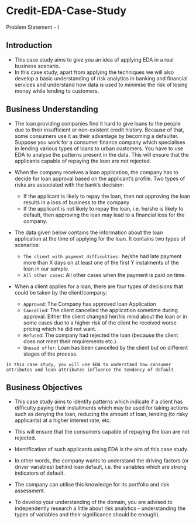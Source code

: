 # Credit-EDA-Case-Study

Problem Statement - I

## Introduction
  - This case study aims to give you an idea of applying EDA in a real business scenario. 
  - In this case study, apart from applying the techniques we will also develop a basic understanding of risk analytics in 
banking and financial services and understand how data is used to minimise the risk of losing money while lending to customers.

## Business Understanding
  - The loan providing companies find it hard to give loans to the people due to their insufficient or non-existent credit history. Because of that, 
  some consumers use it as their advantage by becoming a defaulter. Suppose you work for a consumer finance company which specialises in lending various types of loans 
  to urban customers. You have to use EDA to analyse the patterns present in the data. This will ensure that the applicants capable of repaying the loan are not rejected.
  
  - When the company receives a loan application, the company has to decide for loan approval based on the applicant’s profile. Two types of risks are associated with the 
bank’s decision:
    - If the applicant is likely to repay the loan, then not approving the loan results in a loss of business to the company
    - If the applicant is not likely to repay the loan, i.e. he/she is likely to default, then approving the loan may lead to a financial loss for the company.
    
  - The data given below contains the information about the loan application at the time of applying for the loan. It contains two types of scenarios:
    - `The client with payment difficulties:` he/she had late payment more than X days on at least one of the first Y instalments of the loan in our sample.
    - `All other cases`: All other cases when the payment is paid on time.
    
  - When a client applies for a loan, there are four types of decisions that could be taken by the client/company:
    - `Approved`: The Company has approved loan Application
    - `Cancelled`: The client cancelled the application sometime during approval. Either the client changed her/his mind about the loan or in some cases due to a higher 
    risk of the client he received worse pricing which he did not want.
    - `Refused`: The company had rejected the loan (because the client does not meet their requirements etc.).
    - `Unused offer`:  Loan has been cancelled by the client but on different stages of the process.
    
  `In this case study, you will use EDA to understand how consumer attributes and loan attributes influence the tendency of default`
 
## Business Objectives
  - This case study aims to identify patterns which indicate if a client has difficulty paying their installments which may be used for taking actions such as 
  denying the loan, reducing the amount of loan, lending (to risky applicants) at a higher interest rate, etc. 
  - This will ensure that the consumers capable of repaying the loan are not rejected. 
  - Identification of such applicants using EDA is the aim of this case study.
  
  - In other words, the company wants to understand the driving factors (or driver variables) behind loan default, i.e. the variables which are strong indicators of default.  
  - The company can utilise this knowledge for its portfolio and risk assessment.
  - To develop your understanding of the domain, you are advised to independently research a little about risk analytics - understanding the types of variables and their significance should be enough).
  
  
